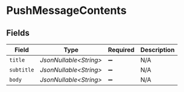 # PushMessageContents


## Fields

| Field                   | Type                    | Required                | Description             |
| ----------------------- | ----------------------- | ----------------------- | ----------------------- |
| `title`                 | *JsonNullable\<String>* | :heavy_minus_sign:      | N/A                     |
| `subtitle`              | *JsonNullable\<String>* | :heavy_minus_sign:      | N/A                     |
| `body`                  | *JsonNullable\<String>* | :heavy_minus_sign:      | N/A                     |